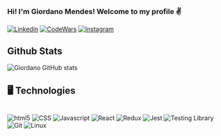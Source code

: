 ### Hi! I'm Giordano Mendes! Welcome to my profile ✌️

[![Linkedin](https://img.shields.io/badge/LinkedIn-0077B5?style=for-the-badge&logo=linkedin&logoColor=white)](https://www.linkedin.com/in/giordanomendesbueno/)
[![CodeWars](https://img.shields.io/badge/Codewars-B1361E?style=for-the-badge&logo=Codewars&logoColor=white)](https://www.codewars.com/users/Giordano94)
[![Instagram](https://img.shields.io/badge/Instagram-E4405F?style=for-the-badge&logo=instagram&logoColor=white)](https://www.instagram.com/g_mendesb/)

## Github Stats

![Giordano GitHub stats](https://github-readme-stats.vercel.app/api?username=Giordano94&show_icons=true&theme=tokyonight)

## 🖥️ Technologies

<div style='display: inline_block' ><br/>
<img aling='center' alt='html5' src='https://img.shields.io/badge/HTML5-E34F26?style=for-the-badge&logo=html5&logoColor=white'>
<img aling='center' alt='CSS' src='https://img.shields.io/badge/CSS3-1572B6?style=for-the-badge&logo=css3&logoColor=white'>
<img aling='center' alt='Javascript' src='https://img.shields.io/badge/JavaScript-F7DF1E?style=for-the-badge&logo=javascript&logoColor=black'>
<img aling='center' alt='React' src='https://img.shields.io/badge/React-20232A?style=for-the-badge&logo=react&logoColor=61DAFB'>
<img aling='center' alt='Redux' src='https://img.shields.io/badge/Redux-593D88?style=for-the-badge&logo=redux&logoColor=white'>
<img aling='center' alt='Jest' src='https://img.shields.io/badge/Jest-323330?style=for-the-badge&logo=Jest&logoColor=white'>
<img aling='center' alt='Testing Library' src='https://img.shields.io/badge/testing%20library-323330?style=for-the-badge&logo=testing-library&logoColor=red'>
<img aling='center' alt='Git' src='https://img.shields.io/badge/GIT-E44C30?style=for-the-badge&logo=git&logoColor=white'>
<img aling='center' alt='Linux' src='https://img.shields.io/badge/Linux-FCC624?style=for-the-badge&logo=linux&logoColor=black'>
</div>



